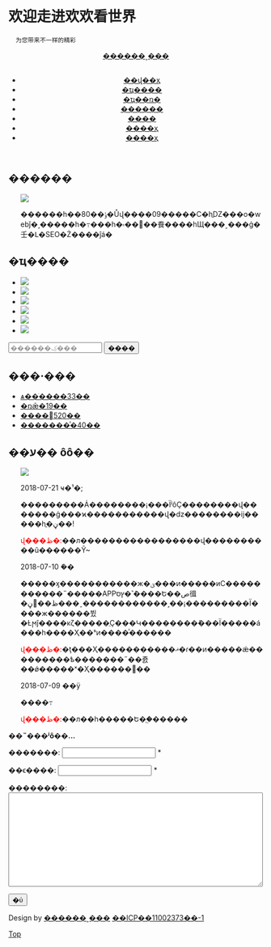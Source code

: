 # 欢迎走进欢欢看世界
      为您带来不一样的精彩
<!doctype html>
<html>
<head>
<meta charset="gbk">
<title>��ҳ_������˲��� - һ��վ��webǰ�����֮·��Ů����Ա���˲�����վ</title>
<meta name="keywords" content="���˲���,������˲���,���˲���ģ��,����" />
<meta name="description" content="������˲��ͣ���һ��վ��webǰ�����֮·��Ů����Ա������վ���ṩ���˲���ģ�������Դ���صĸ���ԭ����վ��" />
<meta name="viewport" content="width=device-width, initial-scale=1.0">
<link href="css/base.css" rel="stylesheet">
<link href="css/index.css" rel="stylesheet">
<link href="css/m.css" rel="stylesheet">
<script src="js/jquery.min.js" type="text/javascript"></script>
<script type="text/javascript" src="js/hc-sticky.js"></script>
<script type="text/javascript" src="js/comm.js"></script>
<!--[if lt IE 9]>
<script src="js/modernizr.js"></script>
<![endif]-->
</head>
<body>
<header class="header-navigation" id="header">
  <nav><div class="logo"><a href="/">������˲���</a></div>
    <h2 id="mnavh"><span class="navicon"></span></h2>
    <ul id="starlist">
      <li><a href="index.html">��վ��ҳ</a></li>
      <li><a href="share.html">�ҵ����</a></li>
      <li><a href="list.html">�ҵ��ռ�</a></li>
      <li><a href="about.html">������</a></li>
      <li><a href="gbook.html">����</a></li>
      <li><a href="info.html">����ҳ</a></li>
      <li><a href="infopic.html">����ҳ</a></li>
    </ul>
</nav>
</header>
<article>
  <aside class="l_box">
    <div class="about_me">
      <h2>������</h2>
      <ul>
        <i><img src="images/4.jpg"></i>
        <p><b>����</b>��һ��80��ݸ�Ůվ����09�����С�һֱǱ���о�webǰ�˼�����һ�߹���һ�߻��۾��飬����һЩ���˲���ģ�壬�Լ�SEO�Ż����ĵá�</p>
      </ul>
    </div>
    <div class="wdxc">
      <h2>�ҵ����</h2>
      <ul>
        <li><a href="/"><img src="images/7.jpg"></a></li>
        <li><a href="/"><img src="images/8.jpg"></a></li>
        <li><a href="/"><img src="images/9.jpg"></a></li>
        <li><a href="/"><img src="images/10.jpg"></a></li>
        <li><a href="/"><img src="images/11.jpg"></a></li>
        <li><a href="/"><img src="images/12.jpg"></a></li>
      </ul>
    </div>
     <div class="search">
      <form action="/e/search/index.php" method="post" name="searchform" id="searchform">
        <input name="keyboard" id="keyboard" class="input_text" value="������ؼ��ִ�" style="color: rgb(153, 153, 153);" onfocus="if(value=='������ؼ��ִ�'){this.style.color='#000';value=''}" onblur="if(value==''){this.style.color='#999';value='������ؼ��ִ�'}" type="text">
        <input name="show" value="title" type="hidden">
        <input name="tempid" value="1" type="hidden">
        <input name="tbname" value="news" type="hidden">
        <input name="Submit" class="input_submit" value="����" type="submit">
      </form>
    </div>
    <div class="fenlei">
      <h2>���·���</h2>
      <ul>
        <li><a href="/">ѧ��ֹ����33��</a></li>
        <li><a href="/">�ռǣ�19��</a></li>
        <li><a href="/">����520��</a></li>
        <li><a href="/">�������ͣ�40��</a></li>
      </ul>
    </div>
    <div class="guanzhu">
      <h2>��ע�� ôô��</h2>
      <ul>
        <img src="images/wx.jpg">
      </ul>
    </div>
  </aside>
  <main class="r_box">
<div class="gbook">
      <div class="fb">
        <ul>
          <p class="fbtime"><span> 2018-07-21 </span> ҹ�¹�;</p>
          <p class="fbinfo">���������Ȧ��������¡���ΪʲôҪ��������վ�������ģ���ϰ�����������վ�ǳ��������ĳ�����һֱ�ڼ��!</p>
        </ul>
      </div>
      <div class="hf">
        <ul>
          <p class="zzhf"><font color="#FF0000">վ���ظ�:</font>��л�����������������վ����������û������Ŷ~</p>
        </ul>
      </div>
      <div class="fb">
        <ul>
          <p class="fbtime"><span> 2018-07-10 </span> �ܺ�</p>
          <p class="fbinfo">�����ӽ�����������ж�ؽ���ͷ�����иС�����������˵�����APPץס�˺ܶ����Ե��ص㣬�ڼ򵥡��ظ���ˬ������������˼��¡���������Ϊ����ж������뷨�Ƚϻĵ����κζ�����ֻҪ���Կ��������ܽ���Ϊ�����á���һ����Ҳ��ˢͷ����ͣ������</p>
        </ul>
      </div>
      <div class="hf">
        <ul>
          <p class="zzhf"><font color="#FF0000">վ���ظ�:</font>�ţ���Ҳ�����������ޣ�ɾ��ͷ�����ǽ���������ѣ�������˶��죬��ǿ�����ˣ�Ҳ������⵳��</p>
        </ul>
      </div>
      <div class="fb">
        <ul>
          <p class="fbtime"><span> 2018-07-09 </span> ��ӱ</p>
          <p class="fbinfo">����߹</p>
        </ul>
      </div>
      <div class="hf">
        <ul>
          <p class="zzhf"><font color="#FF0000">վ���ظ�:</font>��л��һ�����Ե�֧�֣�����</p>
        </ul>
      </div>
      <div class="gbox">
        <form action="../../enews/index.php" method="post" name="form1" id="form1">
          <p> <strong>��˵���ʲô��...</strong></p>
          <p><span> �������:</span>
            <input name="name" type="text" id="name">
            *</p>
          <p><span>��ϵ����:</span>
            <input name="email" type="text" id="email">
            *</p>
          <p><span class="tnr">��������:</span>
            <textarea name="lytext" cols="60" rows="12" id="lytext"></textarea>
          </p>
          <p>
            <input type="submit" name="Submit3" value="�ύ">
            <input name="enews" type="hidden" id="enews" value="AddGbook">
          </p>
        </form>
      </div>
    </div>
  </main>
</article>
<footer>
  <p>Design by <a href="http://www.yangqq.com" target="_blank">������˲���</a> <a href="/">��ICP��11002373��-1</a></p>
</footer>
<a href="#" class="cd-top">Top</a>
</body>
</html>
